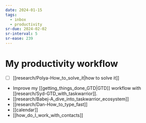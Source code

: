 ```yaml
---
date: 2024-01-15
tags:
  - inbox
  - productivity
sr-due: 2024-02-02
sr-interval: 5
sr-ease: 239
---
```


# My productivity workflow

- [ ] [[research/Polya-How_to_solve_it|how to solve it]]
- Improve my [[getting_things_done_GTD|GTD]] workflow with [[research/Syd-GTD_with_taskwarrior]].
- [[research/Babej-A_dive_into_taskwarrior_ecosystem]]
- [[research/Dan-How_to_type_fast]]
- [[calendar]]
- [[how_do_I_work_with_contacts]]

